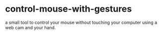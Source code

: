 # control-mouse-with-gestures
 a small tool to control your mouse without touching your computer using a web cam and your hand.
